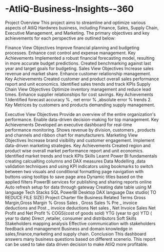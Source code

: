 # -AtliQ-Business-Insights--360
Project Overview
This project aims to streamline and optimize various aspects of AtliQ Hardwres business, including Finance, Sales, Supply Chain, Executive Management, and Marketing. The primary objectives and key achievements for each perspective are outlined below:



Finance View
Objectives
Improve financial planning and budgeting processes.
Enhance cost control and expense management.
Key Achievements
Implemented a robust financial forecasting model, resulting in more accurate budget predictions.
Created benchmarking against last year and target goals for budgeting.
Sales View
Objectives
Increase sales revenue and market share.
Enhance customer relationship management.
Key Achievements
Created customer and product overall sales performance report and unit economics.
Identified sales trends and track KPIs
Supply Chain View
Objectives
Optimize inventory management and reduce lead times.
Enhance supplier relationships for cost savings.
Key Achievements
1.Identified forecast accuracy % , net error % ,absolute error % trends 2. Key Metrices by customers and products demanding supply management.

Executive View
Objectives
Provide an overview of the entire organization's performance.
Enable data-driven decision-making for top management.
Key Achievements
Developed an executive dashboard for real-time performance monitoring.
Shows revenue by division, customers , products and channels and ribbon chart for manufacturers.
Marketing View
Objectives
Increase brand visibility and customer engagement.
Implement data-driven marketing strategies.
Key Achievements
Created region and product wise overall market performance report and unit economics.
Identified market trends and track KPIs
Skills
Learnt Power BI fundamentals
creating calcualting columns and DAX measures
Data Modelling ,data validation techniques and using KPI indicators
using bookmarks to switch between two visuals and conditional formatting
page navigation with buttons
using tooltips to save page area
Dynamic titles based on the applied filters
PowerBI services for publishing and sharing reports online
Auto refresh setup for data through gateway
Creating date table using M language
Tech Stacks
SQL
PowerBI Desktop
DAX language
Dax studio( TO REDUCE FILE SIZE)
Project Charter file
Business Related Terms
Gross Margin,Gross Margin %
Gross Sales , Gross Sales %
Pre _ invoice deductions and Post _ invoice deductions
Net sales , Net Invoice Sales
Net Profit and Net Profit %
COGS(cost of goods sold)
YTG (year to go)
YTD ( year to date)
Direct ,retailer, consumer and distributors
Soft Skills
Stakeholders mapping analysis
Effective communication with stakeholders feedback and management
Business and domain knowledge in sales,finance,marketing and supply chain.
Conclusion
This dashboard answers many business questions based on different scenerio.
This report can be used to take data driven decision to make AtliQ more profitable.
